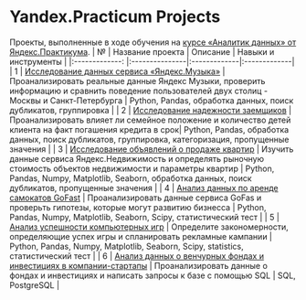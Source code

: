 # Yandex.Practicum Projects
Проекты, выполненные в ходе обучения на [курсе «Аналитик данных» от Яндекс.Практикума](https://practicum.yandex.ru/data-analyst/).
| №  | Название проекта  | Описание  | Навыки и инструменты |
|:-------------: |:---------------|:-------------|:-------------|
| 1 | [Исследование данных сервиса «Яндекс.Музыка»](https://github.com/KtBasova/Yandex.Practicum-Projects/tree/main/%D0%90%D0%BD%D0%B0%D0%BB%D0%B8%D0%B7%20%D0%B4%D0%B0%D0%BD%D0%BD%D1%8B%D1%85%20%D1%81%D0%B5%D1%80%D0%B2%D0%B8%D1%81%D0%B0%20%E2%80%9C%D0%AF%D0%BD%D0%B4%D0%B5%D0%BA%D1%81.%D0%9C%D1%83%D0%B7%D1%8B%D0%BA%D0%B0%E2%80%9D) | Проанализировать реальные данные Яндекс Музыки, проверить информацию и сравнить поведение пользователей двух столиц - Москвы и Санкт-Петербурга | Python, Pandas, обработка данных, поиск дубликатов, группировка |
| 2 | [Исследование надежности заемщиков](https://github.com/KtBasova/Yandex.Practicum-Projects/tree/main/%D0%98%D1%81%D1%81%D0%BB%D0%B5%D0%B4%D0%BE%D0%B2%D0%B0%D0%BD%D0%B8%D0%B5%20%D0%BD%D0%B0%D0%B4%D0%B5%D0%B6%D0%BD%D0%BE%D1%81%D1%82%D0%B8%20%D0%B7%D0%B0%D0%B5%D0%BC%D1%89%D0%B8%D0%BA%D0%BE%D0%B2) | Проанализировать влияет ли семейное положение и количество детей клиента на факт погашения кредита в срок| Python, Pandas, обработка данных, поиск дубликатов, группировка, категоризация, пропущенные значения |
| 3 | [Исследование объявлений о продаже квартир](https://github.com/KtBasova/Yandex.Practicum-Projects/tree/main/%D0%98%D1%81%D1%81%D0%BB%D0%B5%D0%B4%D0%BE%D0%B2%D0%B0%D0%BD%D0%B8%D0%B5%20%D0%BE%D0%B1%D1%8A%D1%8F%D0%B2%D0%BB%D0%B5%D0%BD%D0%B8%D0%B9%20%D0%BE%20%D0%BF%D1%80%D0%BE%D0%B4%D0%B0%D0%B6%D0%B5%20%D0%BA%D0%B2%D0%B0%D1%80%D1%82%D0%B8%D1%80) | Изучить данные сервиса Яндекс.Недвижимость и определять рыночную стоимость объектов недвижимости и параметры квартир | Python, Pandas, Numpy, Matplotlib, Seaborn, обработка данных, поиск дубликатов, пропущенные значения |
| 4 | [Анализ данных по аренде самокатов GoFast](https://github.com/KtBasova/Yandex.Practicum-Projects/tree/main/%D0%A1%D1%82%D0%B0%D1%82%D0%B8%D1%81%D1%82%D0%B8%D1%87%D0%B5%D1%81%D0%BA%D0%B8%D0%B9%20%D0%B0%D0%BD%D0%B0%D0%BB%D0%B8%D0%B7%20%D0%B4%D0%B0%D0%BD%D0%BD%D1%8B%D1%85%20%D0%BF%D0%BE%20%D0%B0%D1%80%D0%B5%D0%BD%D0%B4%D0%B5%20%D1%81%D0%B0%D0%BC%D0%BE%D0%BA%D0%B0%D1%82%D0%BE%D0%B2) | Проанализировать данные сервиса GoFas и проверьть гипотезы, которые могут развитию бизнесса | Python, Pandas, Numpy, Matplotlib, Seaborn, Scipy, статистический тест |
| 5 | [Анализ успешности компьютерных игр](https://github.com/KtBasova/Yandex.Practicum-Projects/tree/main/%D0%A1%D0%B1%D0%BE%D1%80%D0%BD%D1%8B%D0%B9%20%D0%BF%D1%80%D0%BE%D0%B5%D0%BA%D1%82.%20%D0%90%D0%BD%D0%B0%D0%BB%D0%B8%D0%B7%20%D1%83%D1%81%D0%BF%D0%B5%D1%88%D0%BD%D0%BE%D1%81%D1%82%D0%B8%20%D0%BA%D0%BE%D0%BC%D0%BF%D1%8C%D1%8E%D1%82%D0%B5%D1%80%D0%BD%D1%8B%D1%85%20%D0%B8%D0%B3%D1%80) | Определите закономерности, определяющие успех игры и спланировать рекламные кампании | Python, Pandas, Numpy, Matplotlib, Seaborn, Scipy, statistics, статистический тест |
| 6 | [Анализ данных о венчурных фондах и инвестициях в компании-стартапы](https://github.com/KtBasova/Yandex.Practicum-Projects/tree/main/%D0%90%D0%BD%D0%B0%D0%BB%D0%B8%D0%B7%20%D0%B4%D0%B0%D0%BD%D0%BD%D1%8B%D1%85%20%D0%BE%20%D0%B2%D0%B5%D0%BD%D1%87%D1%83%D1%80%D0%BD%D1%8B%D1%85%20%D1%84%D0%BE%D0%BD%D0%B4%D0%B0%D1%85%20%D0%B8%20%D0%B8%D0%BD%D0%B2%D0%B5%D1%81%D1%82%D0%B8%D1%86%D0%B8%D1%8F%D1%85%20%D0%B2%20%D0%BA%D0%BE%D0%BC%D0%BF%D0%B0%D0%BD%D0%B8%D0%B8-%D1%81%D1%82%D0%B0%D1%80%D1%82%D0%B0%D0%BF%D1%8B) | Проанализировать данные о фондах и инвестициях и написать запросы к базе с помощью SQL | SQL, PostgreSQL |
